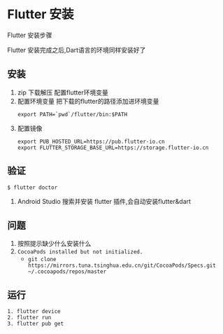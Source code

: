 Flutter 安装
===
Flutter 安装步骤

Flutter 安装完成之后,Dart语言的环境同样安装好了

## 安装
1. zip 下载解压 配置flutter环境变量
2. 配置环境变量 把下载的flutter的路径添加进环境变量
	```
    export PATH=`pwd`/flutter/bin:$PATH
	```
3. 配置镜像
	```
    export PUB_HOSTED_URL=https://pub.flutter-io.cn
    export FLUTTER_STORAGE_BASE_URL=https://storage.flutter-io.cn
	```

## 验证
```
$ flutter doctor
```
1. Android Studio 搜索并安装 flutter 插件,会自动安装flutter&dart

## 问题
1. 按照提示缺少什么安装什么
2. `CocoaPods installed but not initialized.`
	- `git clone https://mirrors.tuna.tsinghua.edu.cn/git/CocoaPods/Specs.git  ~/.cocoapods/repos/master`


## 运行
```
1. flutter device
2. flutter run
3. flutter pub get
```
